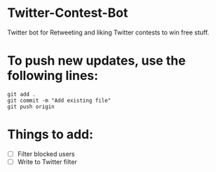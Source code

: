 # Twitter-Contest-Bot
Twitter bot for Retweeting and liking Twitter contests to win free stuff.

# To push new updates, use the following lines:
```
git add .
git commit -m "Add existing file"
git push origin
```

# Things to add:
- [ ] Filter blocked users
- [ ] Write to Twitter filter
